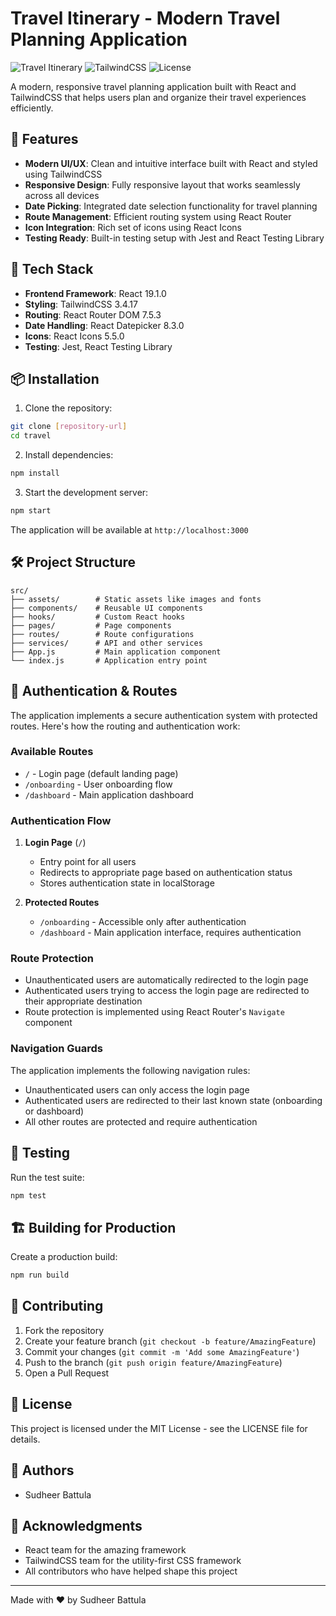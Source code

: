 # Travel Itinerary - Modern Travel Planning Application

![Travel Itinerary](https://img.shields.io/badge/React-19.1.0-blue)
![TailwindCSS](https://img.shields.io/badge/TailwindCSS-3.4.17-38B2AC)
![License](https://img.shields.io/badge/license-MIT-green)

A modern, responsive travel planning application built with React and TailwindCSS that helps users plan and organize their travel experiences efficiently.

## 🌟 Features

- **Modern UI/UX**: Clean and intuitive interface built with React and styled using TailwindCSS
- **Responsive Design**: Fully responsive layout that works seamlessly across all devices
- **Date Picking**: Integrated date selection functionality for travel planning
- **Route Management**: Efficient routing system using React Router
- **Icon Integration**: Rich set of icons using React Icons
- **Testing Ready**: Built-in testing setup with Jest and React Testing Library

## 🚀 Tech Stack

- **Frontend Framework**: React 19.1.0
- **Styling**: TailwindCSS 3.4.17
- **Routing**: React Router DOM 7.5.3
- **Date Handling**: React Datepicker 8.3.0
- **Icons**: React Icons 5.5.0
- **Testing**: Jest, React Testing Library

## 📦 Installation

1. Clone the repository:
```bash
git clone [repository-url]
cd travel
```

2. Install dependencies:
```bash
npm install
```

3. Start the development server:
```bash
npm start
```

The application will be available at `http://localhost:3000`

## 🛠️ Project Structure

```
src/
├── assets/        # Static assets like images and fonts
├── components/    # Reusable UI components
├── hooks/         # Custom React hooks
├── pages/         # Page components
├── routes/        # Route configurations
├── services/      # API and other services
├── App.js         # Main application component
└── index.js       # Application entry point
```

## 🔐 Authentication & Routes

The application implements a secure authentication system with protected routes. Here's how the routing and authentication work:

### Available Routes

- `/` - Login page (default landing page)
- `/onboarding` - User onboarding flow
- `/dashboard` - Main application dashboard

### Authentication Flow

1. **Login Page** (`/`)
   - Entry point for all users
   - Redirects to appropriate page based on authentication status
   - Stores authentication state in localStorage

2. **Protected Routes**
   - `/onboarding` - Accessible only after authentication
   - `/dashboard` - Main application interface, requires authentication

### Route Protection

- Unauthenticated users are automatically redirected to the login page
- Authenticated users trying to access the login page are redirected to their appropriate destination
- Route protection is implemented using React Router's `Navigate` component

### Navigation Guards

The application implements the following navigation rules:
- Unauthenticated users can only access the login page
- Authenticated users are redirected to their last known state (onboarding or dashboard)
- All other routes are protected and require authentication

## 🧪 Testing

Run the test suite:
```bash
npm test
```

## 🏗️ Building for Production

Create a production build:
```bash
npm run build
```

## 🤝 Contributing

1. Fork the repository
2. Create your feature branch (`git checkout -b feature/AmazingFeature`)
3. Commit your changes (`git commit -m 'Add some AmazingFeature'`)
4. Push to the branch (`git push origin feature/AmazingFeature`)
5. Open a Pull Request

## 📝 License

This project is licensed under the MIT License - see the LICENSE file for details.

## 👥 Authors

- Sudheer Battula

## 🙏 Acknowledgments

- React team for the amazing framework
- TailwindCSS team for the utility-first CSS framework
- All contributors who have helped shape this project

---

Made with ❤️ by Sudheer Battula
